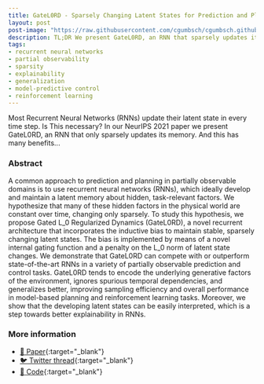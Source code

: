 ```yaml
---
title: GateL0RD - Sparsely Changing Latent States for Prediction and Planning in POMDPs
layout: post
post-image: "https://raw.githubusercontent.com/cgumbsch/cgumbsch.github.io/master/assets/images/gatel0rd_BB.gif"
description: TL;DR We present GateL0RD, an RNN that sparsely updates its latent states, for prediction and control with better generalization, longer memorization abilities, and explainable latent states.
tags:
- recurrent neural networks
- partial observability
- sparsity
- explainability
- generalization
- model-predictive control
- reinforcement learning
---
```


Most Recurrent Neural Networks (RNNs) update their latent state in every time step. Is This necessary? In our NeurIPS 2021 paper we present GateL0RD, an RNN that only sparsely updates its memory. And this has many benefits...

### Abstract

A common approach to prediction and planning in partially observable domains is to use recurrent neural networks (RNNs), which ideally develop and maintain a latent memory about hidden, task-relevant factors. We hypothesize that many of these hidden factors in the physical world are constant over time, changing only sparsely. To study this hypothesis, we propose Gated L_0 Regularized Dynamics (GateL0RD), a novel recurrent architecture that incorporates the inductive bias to maintain stable, sparsely changing latent states.  The bias is implemented by means of a novel internal gating function and a penalty on the L_0 norm of latent state changes. We demonstrate that GateL0RD can compete with or outperform state-of-the-art RNNs in a variety of partially observable prediction and control tasks. GateL0RD tends to encode the underlying generative factors of the environment, ignores spurious temporal dependencies, and generalizes better, improving sampling efficiency and overall performance in model-based planning and reinforcement learning tasks. Moreover, we show that the developing latent states can be easily interpreted, which is a step towards better explainability in RNNs.

### More information
- [:scroll: Paper](https://openreview.net/pdf?id=-VjKyYX-PI9){:target="_blank"}
- [:bird: Twitter thread](https://twitter.com/cgumbsch/status/1464149692355334149?s=20&t=jNkRLTfjouHmcVLAQrA1rQ){:target="_blank"}
- [:snake: Code](https://github.com/martius-lab/GateL0RD){:target="_blank"}
